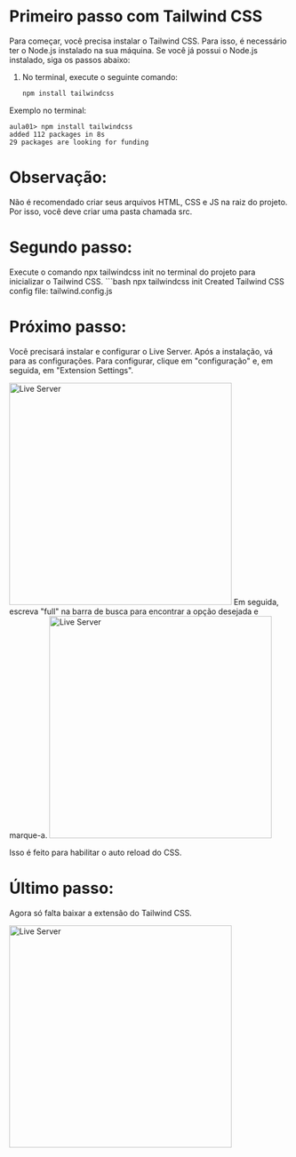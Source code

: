 # Primeiro passo com Tailwind CSS 

Para começar, você precisa instalar o Tailwind CSS. Para isso, é necessário ter o Node.js instalado na sua máquina. Se você já possui o Node.js instalado, siga os passos abaixo:

1. No terminal, execute o seguinte comando:
   
   ```bash
   npm install tailwindcss

Exemplo no terminal:

    aula01> npm install tailwindcss
    added 112 packages in 8s
    29 packages are looking for funding

# Observação:
Não é recomendado criar seus arquivos HTML, CSS e JS na raiz do projeto. Por isso, você deve criar uma pasta chamada src.

# Segundo passo:
Execute o comando npx tailwindcss init no terminal do projeto para inicializar o Tailwind CSS.
    ```bash
        npx tailwindcss init
        Created Tailwind CSS config file: tailwind.config.js


# Próximo passo:
Você precisará instalar e configurar o Live Server. Após a instalação, vá para as configurações. Para configurar, clique em "configuração" e, em seguida, em "Extension Settings".

<img src="/src/assets/print.png" alt="Live Server" width="400" height="400"/>
Em seguida, escreva "full" na barra de busca para encontrar a opção desejada e marque-a.

<img src="/src/assets/print2.png" alt="Live Server" width="400" height="400"/>

Isso é feito para habilitar o auto reload do CSS.
    
# Último passo:
Agora só falta baixar a extensão do Tailwind CSS.

<img src="/src/assets/print3.png" alt="Live Server" width="400" height="400"/>





